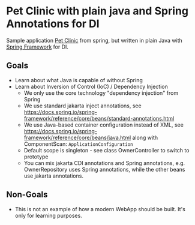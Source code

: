 # Pet Clinic with plain java and Spring Annotations for DI

Sample application [Pet Clinic](https://spring-petclinic.github.io/) from spring, but
written in plain Java with [Spring Framework](https://spring.io/projects/spring-framework) for DI.

## Goals

* Learn about what Java is capable of without Spring
* Learn about Inversion of Control (IoC) / Dependency Injection
  * We only use the core technology "dependency injection" from Spring
  * We use standard jakarta inject annotations, see https://docs.spring.io/spring-framework/reference/core/beans/standard-annotations.html
  * We use Java-based container configuration instead of XML, see https://docs.spring.io/spring-framework/reference/core/beans/java.html
    along with ComponentScan: `ApplicationConfiguration`
  * Default scope is singleton - see class OwnerController to switch to prototype
  * You can mix jakarta CDI annotations and Spring annotations, e.g. OwnerRepository uses Spring annotations,
    while the other beans use jakarta annotations.

## Non-Goals

* This is not an example of how a modern WebApp should be built. It's only for learning purposes.
